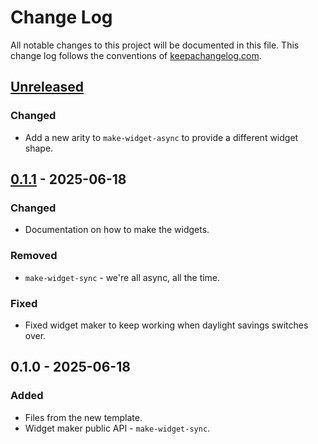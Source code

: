 # Change Log
All notable changes to this project will be documented in this file. This change log follows the conventions of [keepachangelog.com](http://keepachangelog.com/).

## [Unreleased]
### Changed
- Add a new arity to `make-widget-async` to provide a different widget shape.

## [0.1.1] - 2025-06-18
### Changed
- Documentation on how to make the widgets.

### Removed
- `make-widget-sync` - we're all async, all the time.

### Fixed
- Fixed widget maker to keep working when daylight savings switches over.

## 0.1.0 - 2025-06-18
### Added
- Files from the new template.
- Widget maker public API - `make-widget-sync`.

[Unreleased]: https://sourcehost.site/your-name/adamanty/compare/0.1.1...HEAD
[0.1.1]: https://sourcehost.site/your-name/adamanty/compare/0.1.0...0.1.1
